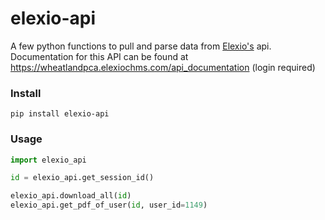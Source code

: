 # elexio-api
A few python functions to pull and parse data from [Elexio's](https://www.elexio.com/) api. Documentation for this API can be found at https://wheatlandpca.elexiochms.com/api_documentation (login required)

### Install
```consol
pip install elexio-api
```

### Usage
```python
import elexio_api

id = elexio_api.get_session_id()

elexio_api.download_all(id)
elexio_api.get_pdf_of_user(id, user_id=1149)
```
